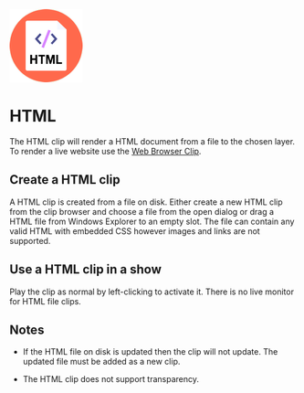 ![](../../images/html.png)
# HTML

The HTML clip will render a HTML document from a file to the chosen layer. To render a live website use the [Web Browser Clip](WebBrowserClip.md).

## Create a HTML clip
A HTML clip is created from a file on disk. Either create a new HTML clip from the clip browser and choose a file from the open dialog or drag a HTML file from Windows Explorer to an empty slot. The file can contain any valid HTML with embedded CSS however images and links are not supported.

## Use a HTML clip in a show
Play the clip as normal by left-clicking to activate it. There is no live monitor for HTML file clips.

## Notes
* If the HTML file on disk is updated then the clip will not update. The updated file must be added as a new clip.

* The HTML clip does not support transparency.